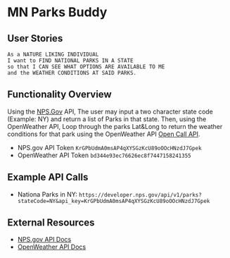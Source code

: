 # MN Parks Buddy

## User Stories
```
As a NATURE LIKING INDIVIDUAL
I want to FIND NATIONAL PARKS IN A STATE
so that I CAN SEE WHAT OPTIONS ARE AVAILABLE TO ME
and the WEATHER CONDITIONS AT SAID PARKS.
```

## Functionality Overview

Using the [NPS.Gov](https://www.nps.gov/) API, The user may input a two character state code (Example: NY) and return a list of Parks in that state. Then, using the OpenWeather API, Loop through the parks Lat&Long to return the weather conditions for that park using the OpenWeather API [Open Call API](https://openweathermap.org/api/one-call-api).

* NPS.gov API Token `KrGPbUdmA0msAP4qXYSGzKcU89oOOcHNzdJ7Gpek`
* OpenWeather API Token `bd344e93ec76626ec8f7447158241355`

## Example API Calls

* Nationa Parks in NY:
   ```https://developer.nps.gov/api/v1/parks?stateCode=NY&api_key=KrGPbUdmA0msAP4qXYSGzKcU89oOOcHNzdJ7Gpek```

## External Resources
* [NPS.gov API Docs](https://www.nps.gov/subjects/developer/api-documentation.htm)
* [OpenWeather API Docs](https://openweathermap.org/api)
